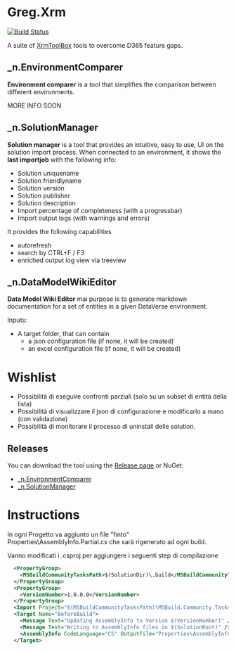 # Greg.Xrm
[![Build Status](https://neronotte.visualstudio.com/Greg.Xrm/_apis/build/status/neronotte.Greg.Xrm?branchName=master)](https://neronotte.visualstudio.com/Greg.Xrm/_build/latest?definitionId=2&branchName=master)

A suite of [XrmToolBox](https://www.xrmtoolbox.com/) tools to overcome D365 feature gaps.

## _n.EnvironmentComparer
**Environment comparer** is a tool that simplifies the comparison between different environments.

MORE INFO SOON

## _n.SolutionManager
**Solution manager** is a tool that provides an intuitive, easy to use, UI on the solution import process.
When connected to an environment, it shows the **last importjob** with the following info:

- Solution uniquename
- Solution friendlyname
- Solution version
- Solution publisher
- Solution description
- Import percentage of completeness (with a progressbar)
- Import output logs (with warnings and errors)

It provides the following capabilities

- autorefresh
- search by CTRL+F / F3
- enriched output log view via treeview

## _n.DataModelWikiEditor
**Data Model Wiki Editor** mai purpose is to generate markdown documentation
for a set of entities in a given DataVerse environment.

Inputs:
- A target folder, that can contain
   - a json configuration file (if none, it will be created)
   - an excel configuration file (if none, it will be created)

# Wishlist

- Possibilità di eseguire confronti parziali (solo su un subset di entità della lista)
- Possibilità di visualizzare il json di configurazione e modificarlo a mano (con validazione)
- Possibilità di monitorare il processo di uninstall delle solution.

## Releases

You can download the tool using the [Release page](https://github.com/neronotte/Greg.Xrm/releases) or NuGet:

- [_n.EnvironmentComparer](https://www.nuget.org/packages/Greg.Xrm.EnvironmentComparer)
- [_n.SolutionManager](https://www.nuget.org/packages/Greg.Xrm.SolutionManager)




# Instructions

In ogni Progetto va aggiunto un file "finto" Properties\AssemblyInfo.Partial.cs
che sarà rigenerato ad ogni build.

Vanno modificati i .csproj
per aggiungere i seguenti step di compilazione
```xml
  <PropertyGroup>
    <MSBuildCommunityTasksPath>$(SolutionDir)\.build</MSBuildCommunityTasksPath>
  </PropertyGroup>
  <PropertyGroup>
    <VersionNumber>1.0.0.0</VersionNumber>
  </PropertyGroup>
  <Import Project="$(MSBuildCommunityTasksPath)\MSBuild.Community.Tasks.Targets" />
  <Target Name="BeforeBuild">
    <Message Text="Updating AssemblyInfo to Version $(VersionNumber)" />
    <Message Text="Writing to AssemblyInfo files in $(SolutionRoot)" />
    <AssemblyInfo CodeLanguage="CS" OutputFile="Properties\AssemblyInfo.Partial.cs" AssemblyVersion="$(VersionNumber)" AssemblyFileVersion="$(VersionNumber)" />
  </Target>
```